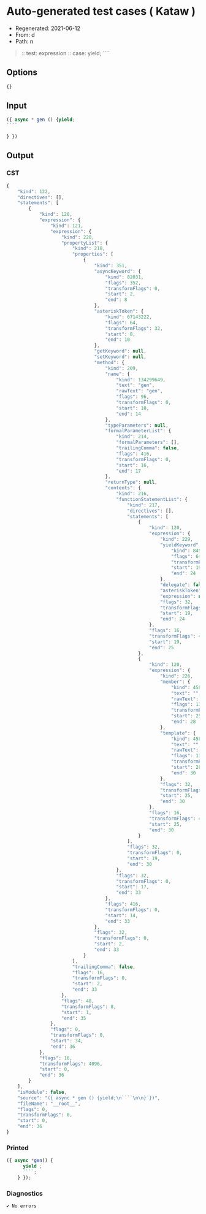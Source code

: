 # Auto-generated test cases ( Kataw )
- Regenerated: 2021-06-12
- From: d
- Path: n
> :: test: expression
> :: case: yield;
>          ````
>          
>          
## Options

`````js
{}
`````
## Input

`````js
({ async * gen () {yield;
````

} })
`````
## Output

### CST

```javascript
{
    "kind": 122,
    "directives": [],
    "statements": [
        {
            "kind": 120,
            "expression": {
                "kind": 121,
                "expression": {
                    "kind": 220,
                    "propertyList": {
                        "kind": 218,
                        "properties": [
                            {
                                "kind": 351,
                                "asyncKeyword": {
                                    "kind": 82031,
                                    "flags": 352,
                                    "transformFlags": 0,
                                    "start": 2,
                                    "end": 8
                                },
                                "asteriskToken": {
                                    "kind": 67143222,
                                    "flags": 64,
                                    "transformFlags": 32,
                                    "start": 8,
                                    "end": 10
                                },
                                "getKeyword": null,
                                "setKeyword": null,
                                "method": {
                                    "kind": 209,
                                    "name": {
                                        "kind": 134299649,
                                        "text": "gen",
                                        "rawText": "gen",
                                        "flags": 96,
                                        "transformFlags": 0,
                                        "start": 10,
                                        "end": 14
                                    },
                                    "typeParameters": null,
                                    "formalParameterList": {
                                        "kind": 214,
                                        "formalParameters": [],
                                        "trailingComma": false,
                                        "flags": 416,
                                        "transformFlags": 0,
                                        "start": 16,
                                        "end": 17
                                    },
                                    "returnType": null,
                                    "contents": {
                                        "kind": 216,
                                        "functionStatementList": {
                                            "kind": 217,
                                            "directives": [],
                                            "statements": [
                                                {
                                                    "kind": 120,
                                                    "expression": {
                                                        "kind": 229,
                                                        "yieldKeyword": {
                                                            "kind": 8454253,
                                                            "flags": 64,
                                                            "transformFlags": 0,
                                                            "start": 19,
                                                            "end": 24
                                                        },
                                                        "delegate": false,
                                                        "asteriskToken": null,
                                                        "expression": null,
                                                        "flags": 32,
                                                        "transformFlags": 4096,
                                                        "start": 19,
                                                        "end": 24
                                                    },
                                                    "flags": 16,
                                                    "transformFlags": 4096,
                                                    "start": 19,
                                                    "end": 25
                                                },
                                                {
                                                    "kind": 120,
                                                    "expression": {
                                                        "kind": 226,
                                                        "member": {
                                                            "kind": 458761,
                                                            "text": "",
                                                            "rawText": "",
                                                            "flags": 134217824,
                                                            "transformFlags": 0,
                                                            "start": 25,
                                                            "end": 28
                                                        },
                                                        "template": {
                                                            "kind": 458761,
                                                            "text": "",
                                                            "rawText": "",
                                                            "flags": 134217824,
                                                            "transformFlags": 0,
                                                            "start": 28,
                                                            "end": 30
                                                        },
                                                        "flags": 32,
                                                        "transformFlags": 0,
                                                        "start": 25,
                                                        "end": 30
                                                    },
                                                    "flags": 16,
                                                    "transformFlags": 4096,
                                                    "start": 25,
                                                    "end": 30
                                                }
                                            ],
                                            "flags": 32,
                                            "transformFlags": 0,
                                            "start": 19,
                                            "end": 30
                                        },
                                        "flags": 32,
                                        "transformFlags": 0,
                                        "start": 17,
                                        "end": 33
                                    },
                                    "flags": 416,
                                    "transformFlags": 0,
                                    "start": 14,
                                    "end": 33
                                },
                                "flags": 32,
                                "transformFlags": 0,
                                "start": 2,
                                "end": 33
                            }
                        ],
                        "trailingComma": false,
                        "flags": 16,
                        "transformFlags": 0,
                        "start": 2,
                        "end": 33
                    },
                    "flags": 48,
                    "transformFlags": 8,
                    "start": 1,
                    "end": 35
                },
                "flags": 0,
                "transformFlags": 0,
                "start": 34,
                "end": 36
            },
            "flags": 16,
            "transformFlags": 4096,
            "start": 0,
            "end": 36
        }
    ],
    "isModule": false,
    "source": "({ async * gen () {yield;\n````\n\n} })",
    "fileName": "__root__",
    "flags": 0,
    "transformFlags": 0,
    "start": 0,
    "end": 36
}
```

### Printed

```javascript
({ async *gen() {
      yield ;
      ````;
    } });
```

### Diagnostics

```javascript
✔ No errors
```

